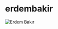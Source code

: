 # erdembakir

[![Erdem Bakır](https://github-readme-stats.vercel.app/api?username=ebakr9)](https://github.com/anuraghazra/github-readme-stats)
